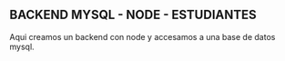 ## BACKEND MYSQL - NODE - ESTUDIANTES

Aqui creamos un backend con node y accesamos a una base de datos mysql.